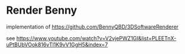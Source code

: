 # Render Benny

implementation of https://github.com/BennyQBD/3DSoftwareRenderer

see https://www.youtube.com/watch?v=V2vjePWZ1GI&list=PLEETnX-uPtBUbVOok816vTl1K9vV1GgH5&index=7